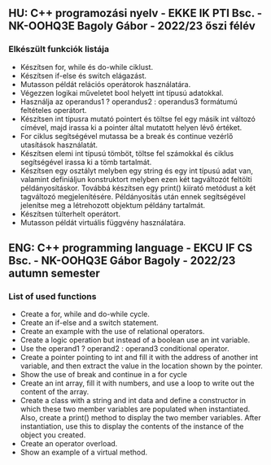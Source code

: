 ## HU: C++ programozási nyelv - EKKE IK PTI Bsc. - NK-OOHQ3E Bagoly Gábor - 2022/23 őszi félév

### Elkészült funkciók listája
  - Készítsen for, while és do-while ciklust.
  - Készítsen if-else és switch elágazást.
  - Mutasson példát relációs operátorok használatára.
  - Végezzen logikai műveletet bool helyett int típusú adatokkal.
  - Használja az operandus1 ? operandus2 : operandus3 formátumú feltételes operátort.
  - Készítsen int típusra mutató pointert és töltse fel egy másik int változó címével, majd irassa ki a pointer által mutatott helyen lévő értéket.
  - For ciklus segítségével mutassa be a break és continue vezérlő utasítások használatát.
  - Készítsen elemi int típusú tömböt, töltse fel számokkal és ciklus segítségével irassa ki a tömb tartalmát.
  - Készítsen egy osztályt melyben egy string és egy int típusú adat van, valamint definiáljun konstruktort melyben ezen két tagváltozót feltölti példányosításkor. Továbbá készítsen egy print() kiírató metódust a két tagváltozó megjelenítésére. Példányosítás után ennek segítségével jelenítse meg a létrehozott objektum példány tartalmát.
  - Készítsen túlterhelt operátort.
  - Mutasson példát virtuális függvény használatára.

## ENG: C++ programming language - EKCU IF CS Bsc. - NK-OOHQ3E Gábor Bagoly - 2022/23 autumn semester

### List of used functions
  - Create a for, while and do-while cycle.
  - Create an if-else and a switch statement.
  - Create an example with the use of relational operators.
  - Create a logic operation but instead of a boolean use an int variable.
  - Use the operand1 ? operand2 : operand3 conditional operator.
  - Create a pointer pointing to int and fill it with the address of another int variable, and then extract the value in the location shown by the pointer.
  - Show the use of break and continue in a for cycle
  - Create an int array, fill it with numbers, and use a loop to write out the content of the array.
  - Create a class with a string and int data and define a constructor in which these two member variables are populated when instantiated. Also, create a print() method to display the two member variables. After instantiation, use this to display the contents of the instance of the object you created.
  - Create an operator overload.
  - Show an example of a virtual method.
